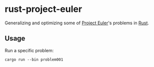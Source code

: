 # rust-project-euler
Generalizing and optimizing some of [Project Euler](https://projecteuler.net/)'s problems in [Rust](https://github.com/rust-lang).

## Usage
Run a specific problem:

    cargo run --bin problem001
